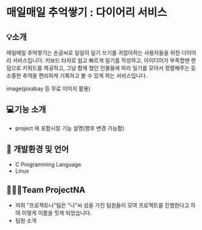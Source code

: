# 매일매일 추억쌓기 : 다이어리 서비스

## 💡소개
매일매일 추억쌓기는 손글씨로 일일히 일기 쓰기를 귀찮아하는 사용자들을 위한 다이어리 서비스입니다.
키보드 타자로 쉽고 빠르게 일기를 작성하고, 아이디어가 부족할땐 랜덤으로 키워드를 제공하고, 그날 함께 했던 인물들에 따라 일기를 모아서 정렬해주는 등 
소중한 추억을 편리하게 기록하고 볼 수 있게 하는 서비스입니다.

image(pixabay 등 무료 이미지 활용)

## 💻기능 소개
- project 에 포함시킬 기능 설명(향후 변경 가능함)

## 🔧 개발환경 및 언어
- C Programming Language
- Linux

## 🧑‍🤝‍🧑Team ProjectNA
- 저희 "프로젝트나"팀은 "나"씨 성을 가진 팀원들이 모여 프로젝트를 진행한다고 하여 이렇게 이름을 짓게 되었습니다. 
- 팀원 소개
